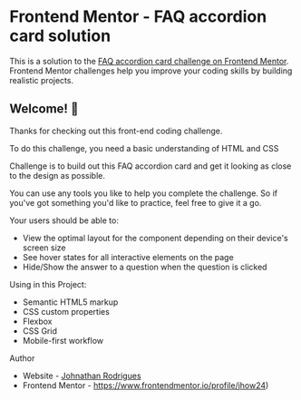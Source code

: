 # Frontend Mentor - FAQ accordion card solution

This is a solution to the [FAQ accordion card challenge on Frontend Mentor](https://www.frontendmentor.io/challenges/faq-accordion-card-XlyjD0Oam). Frontend Mentor challenges help you improve your coding skills by building realistic projects. 

## Welcome! 👋

Thanks for checking out this front-end coding challenge.

To do this challenge, you need a basic understanding of HTML and CSS


Challenge is to build out this FAQ accordion card and get it looking as close to the design as possible.

You can use any tools you like to help you complete the challenge. So if you've got something you'd like to practice, feel free to give it a go.

Your users should be able to:

- View the optimal layout for the component depending on their device's screen size
- See hover states for all interactive elements on the page
- Hide/Show the answer to a question when the question is clicked





Using in this Project:
- Semantic HTML5 markup
- CSS custom properties
- Flexbox
- CSS Grid
- Mobile-first workflow





Author

- Website - [Johnathan Rodrigues](https://www.linkedin.com/in/johnathan-rodrigues-13997b133/)
- Frontend Mentor - https://www.frontendmentor.io/profile/jhow24)


